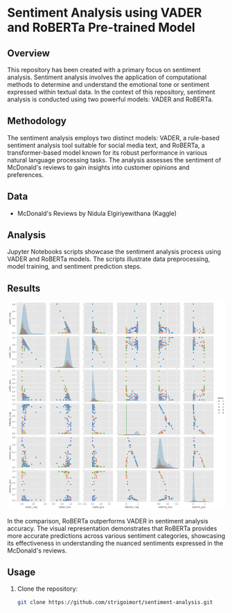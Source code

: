 # Sentiment Analysis using VADER and RoBERTa Pre-trained Model

## Overview

This repository has been created with a primary focus on sentiment analysis. Sentiment analysis involves the application of computational methods to determine and understand the emotional tone or sentiment expressed within textual data. In the context of this repository, sentiment analysis is conducted using two powerful models: VADER and RoBERTa.

## Methodology

The sentiment analysis employs two distinct models: VADER, a rule-based sentiment analysis tool suitable for social media text, and RoBERTa, a transformer-based model known for its robust performance in various natural language processing tasks. The analysis assesses the sentiment of McDonald's reviews to gain insights into customer opinions and preferences.

## Data

- McDonald's Reviews by Nidula Elgiriyewithana (Kaggle)

## Analysis

Jupyter Notebooks scripts showcase the sentiment analysis process using VADER and RoBERTa models. The scripts illustrate data preprocessing, model training, and sentiment prediction steps. 

## Results

![Sentiment Analysis Comparison](./dist/output.png)

In the comparison, RoBERTa outperforms VADER in sentiment analysis accuracy. The visual representation demonstrates that RoBERTa provides more accurate predictions across various sentiment categories, showcasing its effectiveness in understanding the nuanced sentiments expressed in the McDonald's reviews.

## Usage

1. Clone the repository:

   ```bash
   git clone https://github.com/strigoimort/sentiment-analysis.git
